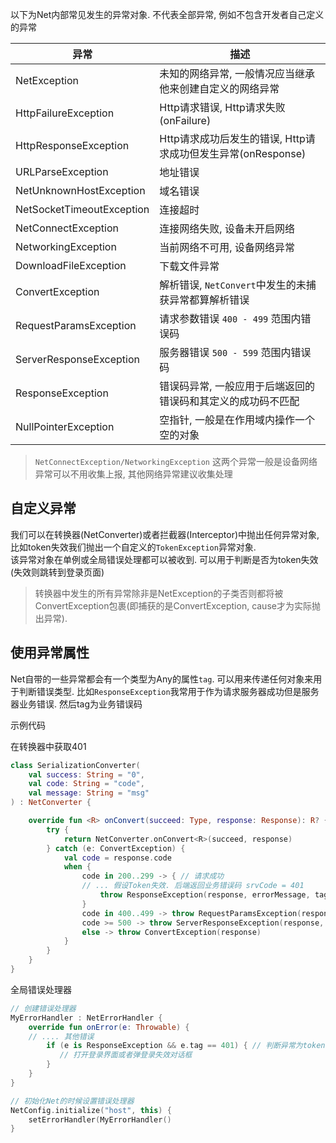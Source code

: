 以下为Net内部常见发生的异常对象. 不代表全部异常, 例如不包含开发者自己定义的异常


| 异常 | 描述 |
|-|-|
| NetException | 未知的网络异常, 一般情况应当继承他来创建自定义的网络异常  |
| HttpFailureException | Http请求错误, Http请求失败(onFailure) |
| HttpResponseException | Http请求成功后发生的错误, Http请求成功但发生异常(onResponse) |
| URLParseException | 地址错误 |
| NetUnknownHostException | 域名错误 |
| NetSocketTimeoutException | 连接超时 |
| NetConnectException | 连接网络失败, 设备未开启网络 |
| NetworkingException | 当前网络不可用, 设备网络异常 |
| DownloadFileException | 下载文件异常 |
| ConvertException | 解析错误, `NetConvert`中发生的未捕获异常都算解析错误 |
| RequestParamsException | 请求参数错误 `400 - 499` 范围内错误码 |
| ServerResponseException | 服务器错误 `500 - 599` 范围内错误码 |
| ResponseException | 错误码异常, 一般应用于后端返回的错误码和其定义的成功码不匹配 |
| NullPointerException | 空指针, 一般是在作用域内操作一个空的对象 |

> `NetConnectException/NetworkingException` 这两个异常一般是设备网络异常可以不用收集上报, 其他网络异常建议收集处理


## 自定义异常

我们可以在转换器(NetConverter)或者拦截器(Interceptor)中抛出任何异常对象, 比如token失效我们抛出一个自定义的`TokenException`异常对象. <br>
该异常对象在单例或全局错误处理都可以被收到. 可以用于判断是否为token失效(失效则跳转到登录页面)


> 转换器中发生的所有异常除非是NetException的子类否则都将被ConvertException包裹(即捕获的是ConvertException, cause才为实际抛出异常).

## 使用异常属性

Net自带的一些异常都会有一个类型为Any的属性`tag`. 可以用来传递任何对象来用于判断错误类型. 比如`ResponseException`我常用于作为请求服务器成功但是服务器业务错误. 然后tag为业务错误码

示例代码

在转换器中获取401

```kotlin
class SerializationConverter(
    val success: String = "0",
    val code: String = "code",
    val message: String = "msg"
) : NetConverter {

    override fun <R> onConvert(succeed: Type, response: Response): R? {
        try {
            return NetConverter.onConvert<R>(succeed, response)
        } catch (e: ConvertException) {
            val code = response.code
            when {
                code in 200..299 -> { // 请求成功
                // ... 假设Token失效. 后端返回业务错误码 srvCode = 401
                    throw ResponseException(response, errorMessage, tag = srvCode) // 将业务错误码作为tag传递
                }
                code in 400..499 -> throw RequestParamsException(response, code.toString()) // 请求参数错误
                code >= 500 -> throw ServerResponseException(response, code.toString()) // 服务器异常错误
                else -> throw ConvertException(response)
            }
        }
    }
}
```

全局错误处理器

```kotlin
// 创建错误处理器
MyErrorHandler : NetErrorHandler {
    override fun onError(e: Throwable) {
    // .... 其他错误
        if (e is ResponseException && e.tag == 401) { // 判断异常为token失效
           // 打开登录界面或者弹登录失效对话框
        }
    }
}

// 初始化Net的时候设置错误处理器
NetConfig.initialize("host", this) {
    setErrorHandler(MyErrorHandler()
}
```